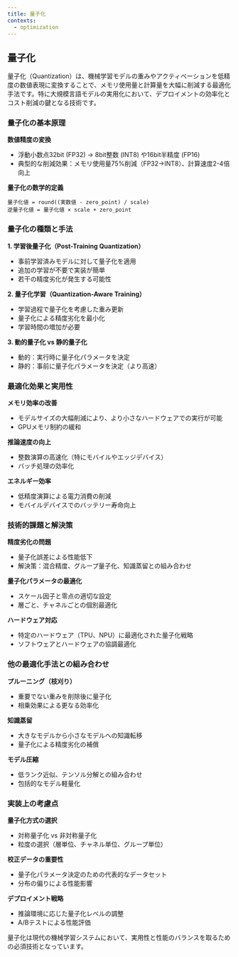 ```yaml
---
title: 量子化
contexts:
  - optimization
---
```


<Context name="optimization">

## 量子化

量子化（Quantization）は、機械学習モデルの重みやアクティベーションを低精度の数値表現に変換することで、メモリ使用量と計算量を大幅に削減する最適化手法です。特に大規模言語モデルの実用化において、デプロイメントの効率化とコスト削減の鍵となる技術です。

### 量子化の基本原理

**数値精度の変換**
- 浮動小数点32bit (FP32) → 8bit整数 (INT8) や16bit半精度 (FP16)
- 典型的な削減効果：メモリ使用量75%削減（FP32→INT8）、計算速度2-4倍向上

**量子化の数学的定義**
```
量子化値 = round((実数値 - zero_point) / scale)
逆量子化値 = 量子化値 × scale + zero_point
```

### 量子化の種類と手法

**1. 学習後量子化（Post-Training Quantization）**
- 事前学習済みモデルに対して量子化を適用
- 追加の学習が不要で実装が簡単
- 若干の精度劣化が発生する可能性

**2. 量子化学習（Quantization-Aware Training）**
- 学習過程で量子化を考慮した重み更新
- 量子化による精度劣化を最小化
- 学習時間の増加が必要

**3. 動的量子化 vs 静的量子化**
- 動的：実行時に量子化パラメータを決定
- 静的：事前に量子化パラメータを決定（より高速）

### 最適化効果と実用性

**メモリ効率の改善**
- モデルサイズの大幅削減により、より小さなハードウェアでの実行が可能
- GPUメモリ制約の緩和

**推論速度の向上**
- 整数演算の高速化（特にモバイルやエッジデバイス）
- バッチ処理の効率化

**エネルギー効率**
- 低精度演算による電力消費の削減
- モバイルデバイスでのバッテリー寿命向上

### 技術的課題と解決策

**精度劣化の問題**
- 量子化誤差による性能低下
- 解決策：混合精度、グループ量子化、知識蒸留との組み合わせ

**量子化パラメータの最適化**
- スケール因子と零点の適切な設定
- 層ごと、チャネルごとの個別最適化

**ハードウェア対応**
- 特定のハードウェア（TPU、NPU）に最適化された量子化戦略
- ソフトウェアとハードウェアの協調最適化

### 他の最適化手法との組み合わせ

**プルーニング（枝刈り）**
- 重要でない重みを削除後に量子化
- 相乗効果による更なる効率化

**知識蒸留**
- 大きなモデルから小さなモデルへの知識転移
- 量子化による精度劣化の補償

**モデル圧縮**
- 低ランク近似、テンソル分解との組み合わせ
- 包括的なモデル軽量化

### 実装上の考慮点

**量子化方式の選択**
- 対称量子化 vs 非対称量子化
- 粒度の選択（層単位、チャネル単位、グループ単位）

**校正データの重要性**
- 量子化パラメータ決定のための代表的なデータセット
- 分布の偏りによる性能影響

**デプロイメント戦略**
- 推論環境に応じた量子化レベルの調整
- A/Bテストによる性能評価

量子化は現代の機械学習システムにおいて、実用性と性能のバランスを取るための必須技術となっています。

</Context>

